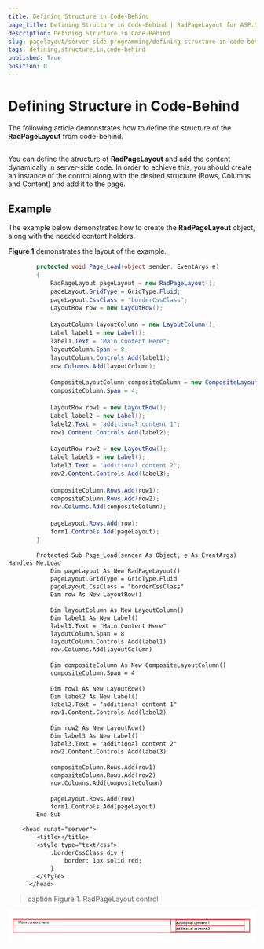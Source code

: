 ```yaml
---
title: Defining Structure in Code-Behind
page_title: Defining Structure in Code-Behind | RadPageLayout for ASP.NET AJAX Documentation
description: Defining Structure in Code-Behind
slug: pagelayout/server-side-programming/defining-structure-in-code-behind
tags: defining,structure,in,code-behind
published: True
position: 0
---
```


# Defining Structure in Code-Behind



The following article demonstrates how to define the structure of the **RadPageLayout** from code-behind.

## 

You can define the structure of **RadPageLayout** and add the content dynamically in server-side code. In order to achieve this, you should create an instance of the control along with the desired structure (Rows, Columns and Content) and add it to the page.

## Example

The example below demonstrates how to create the **RadPageLayout** object, along with the needed content holders.

**Figure 1** demonstrates the layout of the example.



````C#
	    protected void Page_Load(object sender, EventArgs e)
	    {
	        RadPageLayout pageLayout = new RadPageLayout();
	        pageLayout.GridType = GridType.Fluid;
	        pageLayout.CssClass = "borderCssClass";
	        LayoutRow row = new LayoutRow();
	
	        LayoutColumn layoutColumn = new LayoutColumn();
	        Label label1 = new Label();
	        label1.Text = "Main Content Here";
	        layoutColumn.Span = 8;
	        layoutColumn.Controls.Add(label1);
	        row.Columns.Add(layoutColumn);
	
	        CompositeLayoutColumn compositeColumn = new CompositeLayoutColumn();
	        compositeColumn.Span = 4;
	
	        LayoutRow row1 = new LayoutRow();
	        Label label2 = new Label();
	        label2.Text = "additional content 1";
	        row1.Content.Controls.Add(label2);
	
	        LayoutRow row2 = new LayoutRow();
	        Label label3 = new Label();
	        label3.Text = "additional content 2";
	        row2.Content.Controls.Add(label3);
	
	        compositeColumn.Rows.Add(row1);
	        compositeColumn.Rows.Add(row2);
	        row.Columns.Add(compositeColumn);
	
	        pageLayout.Rows.Add(row);
	        form1.Controls.Add(pageLayout);
	    }
````
````VB
	    Protected Sub Page_Load(sender As Object, e As EventArgs) Handles Me.Load
	        Dim pageLayout As New RadPageLayout()
	        pageLayout.GridType = GridType.Fluid
	        pageLayout.CssClass = "borderCssClass"
	        Dim row As New LayoutRow()
	
	        Dim layoutColumn As New LayoutColumn()
	        Dim label1 As New Label()
	        label1.Text = "Main Content Here"
	        layoutColumn.Span = 8
	        layoutColumn.Controls.Add(label1)
	        row.Columns.Add(layoutColumn)
	
	        Dim compositeColumn As New CompositeLayoutColumn()
	        compositeColumn.Span = 4
	
	        Dim row1 As New LayoutRow()
	        Dim label2 As New Label()
	        label2.Text = "additional content 1"
	        row1.Content.Controls.Add(label2)
	
	        Dim row2 As New LayoutRow()
	        Dim label3 As New Label()
	        label3.Text = "additional content 2"
	        row2.Content.Controls.Add(label3)
	
	        compositeColumn.Rows.Add(row1)
	        compositeColumn.Rows.Add(row2)
	        row.Columns.Add(compositeColumn)
	
	        pageLayout.Rows.Add(row)
	        form1.Controls.Add(pageLayout)
	    End Sub
````


````ASPNET
	<head runat="server">
	    <title></title>    
	    <style type="text/css">
	        .borderCssClass div {
	            border: 1px solid red;
	        }
	    </style>
	  </head>
````


>caption Figure 1. RadPageLayout control

![page-layout-structure](images/page-layout-structure.png)
